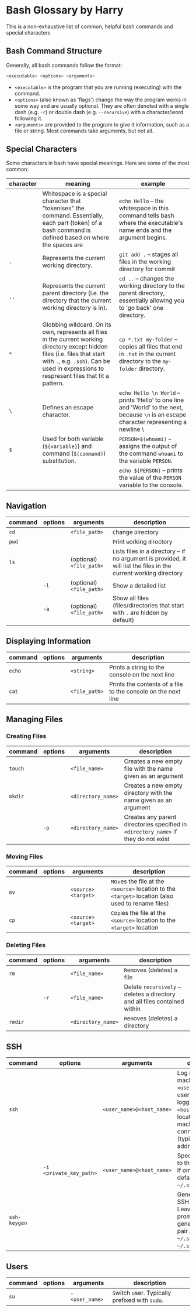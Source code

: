 # Bash Glossary by Harry

This is a non-exhaustive list of common, helpful bash commands and special characters

## Bash Command Structure

Generally, all bash commands follow the format:

```bash
<executable> <options> <arguments>
```

- `<executable>` is the program that you are running (executing) with the command.
- `<options>` (also known as 'flags') change the way the program works in some way and are usually optional. They are often denoted with a single dash (e.g. `-r`) or double dash (e.g. `--recursive`) with a character/word following it.
- `<arguments>` are provided to the program to give it information, such as a file or string. Most commands take arguments, but not all.

## Special Characters

Some characters in bash have special meanings. Here are some of the most common:

| character | meaning | example |
| --------- | ------- | ------- |
| ` ` | Whitespace is a special character that "tokenises" the command. Essentially, each part (token) of a bash command is defined based on where the spaces are | `echo Hello` – the whitespace in this command tells bash where the executable's name ends and the argument begins. |
| `.` | Represents the current working directory. | `git add .` – stages all files in the working directory for commit |
| `..` | Represents the current parent directory (i.e. the directory that the current working directory is in). | `cd ..` – changes the working directory to the parent directory, essentially allowing you to 'go back' one directory. |
| `*` | Globbing wildcard. On its own, represents all files in the current working directory except hidden files (i.e. files that start with `.`, e.g. `.ssh`). Can be used in expressions to respresent files that fit a pattern. | `cp *.txt my-folder` – copies all files that end in `.txt` in the current directory to the `my-folder` directory.
| `\` | Defines an escape character. | `echo Hello \n World` – prints 'Hello' to one line and 'World' to the next, because `\n` is an escape character representing a newline \
| `$` | Used for both variable (`${variable}`) and command (`$(command)`) substitution. | `PERSON=$(whoami)` – assigns the output of the command `whoami` to the variable `PERSON`. 
| | | `echo ${PERSON}` – prints the value of the `PERSON` variable to the console. |

## Navigation

| command | options | arguments | description |
| ------- | ------- | --------- | ----------- |
| `cd` | | `<file_path>` | `C`hange `D`irectory |
| `pwd` | | | `P`rint `w`orking `d`irectory |
| `ls` | | (optional) `<file_path>` | `L`i`s`ts files in a directory – if no argument is provided, it will list the files in the current working directory |
| | `-l` | (optional) `<file_path>` | Show a detailed list |
| | `-a` | (optional) `<file_path>` | Show all files (files/directories that start with `.` are hidden by default) | 

## Displaying Information

| command | options | arguments | description |
| ------- | ------- | --------- | ----------- |
| `echo` | | `<string>` | Prints a string to the console on the next line |
| `cat` | | `<file_path>` | Prints the contents of a file to the console on the next line |

## Managing Files

### Creating Files

| command | options | arguments | description |
| ------- | ------- | --------- | ----------- |
| `touch` | | `<file_name>` | Creates a new empty file with the name given as an argument |
| `mkdir` | | `<directory_name>` | Creates a new empty directory with the name given as an argument |
| | `-p` | `<directory_name>` | Creates any parent directories specified in `<directory_name>` if they do not exist |

### Moving Files

| command | options | arguments | description |
| ------- | ------- | --------- | ----------- |
| `mv` | | `<source>` `<target>` | `M`o`v`es the file at the `<source>` location to the `<target>` location (also used to rename files) |
| `cp` | | `<source>` `<target>` | `C`o`p`ies the file at the `<source>` location to the `<target>` location |

### Deleting Files

| command | options | arguments | description |
| ------- | ------- | --------- | ----------- |
| `rm` | | `<file_name>` | `R`e`m`oves (deletes) a file |
| | `-r` | `<file_name>` | Delete `recursively` – deletes a directory and all files contained within |
| `rmdir` | | `<directory_name>` | `R`e`m`oves (deletes) a directory |

## SSH

| command | options | arguments | description |
| ------- | ------- | --------- | ----------- |
| `ssh` | | `<user_name>@<host_name>` | Log into a remote machine via SSH. `<user_name>` is the user you are logging in as, `<host_name>` is the location of the machine you're connecting to (typically an IP address). |
| | `-i <private_key_path>` |  `<user_name>@<host_name>` | Specifies the path to the private key. If omitted, it will default to using `~/.ssh/id_rsa`. |
| `ssh-keygen` | | | Generate a new SSH key pair. Leaving each text prompt blank will generate a key pair at `~/.ssh/id_rsa` / `~/.ssh/id_rsa.pub`.

## Users

| command | options | arguments | description |
| ------- | ------- | --------- | ----------- |
| `su` | | `- <user_name>` | `S`witch `u`ser. Typically prefixed with `sudo`. |
